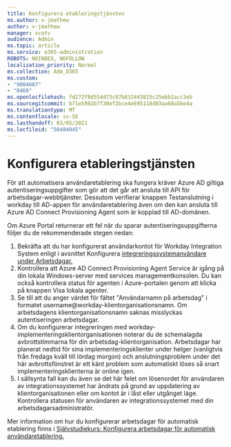 ```yaml
---
title: Konfigurera etableringstjänsten
ms.author: v-jmathew
author: v-jmathew
manager: scotv
audience: Admin
ms.topic: article
ms.service: o365-administration
ROBOTS: NOINDEX, NOFOLLOW
localization_priority: Normal
ms.collection: Adm_O365
ms.custom:
- "9004687"
- "8468"
ms.openlocfilehash: fd272f8d554d73c87b832443815c25ebb2acc3eb
ms.sourcegitcommit: b71e5981b7f30ef2bce4e695118d03aa68a5be4a
ms.translationtype: MT
ms.contentlocale: sv-SE
ms.lasthandoff: 03/05/2021
ms.locfileid: "50484045"
---
```

# <a name="configuring-the-provision-service"></a>Konfigurera etableringstjänsten

För att automatisera användaretablering ska fungera kräver Azure AD giltiga autentiseringsuppgifter som gör att det går att ansluta till API för arbetsdagar-webbtjänster. Dessutom verifierar knappen Testanslutning i workday till AD-appen för användaretablering även om den kan ansluta till Azure AD Connect Provisioning Agent som är kopplad till AD-domänen.

Om Azure Portal returnerar ett fel när du sparar autentiseringsuppgifterna följer du de rekommenderade stegen nedan:

1. Bekräfta att du har konfigurerat användarkontot för Workday Integration System enligt i avsnittet Konfigurera [integreringssystemanvändare under Arbetsdagar.](https://docs.microsoft.com/azure/active-directory/saas-apps/workday-inbound-tutorial)
2. Kontrollera att Azure AD Connect Provisioning Agent Service är igång på din lokala Windows-server med services managementkonsolen. Du kan också kontrollera status för agenten i Azure-portalen genom att klicka på knappen Visa lokala agenter.
3. Se till att du anger värdet för fältet "Användarnamn på arbetsdag" i formatet username@workday-klientorganisationsnamn. Om arbetsdagens klientorganisationsnamn saknas misslyckas autentiseringen arbetsdagar.
4. Om du konfigurerar integreringen med workday-implementeringsklientorganisationen noterar du de schemalagda avbrottstimmarna för din arbetsdag-klientorganisation. Arbetsdagar har planerat nedtid för sina implementeringsklienter under helger (vanligtvis från fredags kväll till lördag morgon) och anslutningsproblem under det här avbrottsfönstret är ett känt problem som automatiskt löses så snart implementeringsklienterna är online igen.
5. I sällsynta fall kan du även se det här felet om lösenordet för användaren av integrationssystemet har ändrats på grund av uppdatering av klientorganisationen eller om kontot är i låst eller utgånget läge. Kontrollera statusen för användaren av integrationssystemet med din arbetsdagarsadministratör.

Mer information om hur du konfigurerar arbetsdagar för automatisk etablering finns i [Självstudiekurs: Konfigurera arbetsdagar för automatisk användaretablering.](https://docs.microsoft.com/azure/active-directory/saas-apps/workday-inbound-tutorial)

